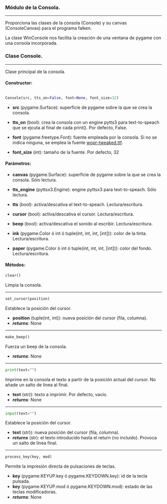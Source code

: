 
### Módulo de la Consola.
---

Proporciona las clases de la consola (Console) y su canvas (ConsoleCanvas) para el programa falken.

La clase WinConsole nos facilita la creación de una ventana de pygame con una
consola incorporada.

### Clase Console.
---

Clase principal de la consola.

#### Constructor:

```python

Console(src, tts_on=False, font=None, font_size=32)
```

- **src** (pygame.Surface): superficie de pygame sobre la que se crea la consola.

- **tts_on** (bool): crea la consola con un engine pytts3 para text-to-speach que
        se ejcuta al final de cada print(). Por defecto, False.

- **font** (pygame.freetype.Font): fuente empleada por la consola. Si no se indica
        ninguna, se emplea la fuente [wopr-tweaked.ttf](https://fontstruct.com/fontstructions/show/1854233/wopr-terminal-1).

- **font_size** (int): tamaño de la fuente. Por defecto, 32


#### Parámetros:

- **canvas** (pygame.Surface): superficie de pygame sobre la que se crea la consola. Sólo lectura.

- **tts\_engine** (pyttsx3.Engine): engine pyttsx3 para text-to-speach. Sólo
  lectura.

- **tts** (bool): activa/descativa el text-to-speach. Lectura/escritura.

- **cursor** (bool): activa/descativa el cursor. Lectura/escritura.

- **beep** (bool): activa/descativa el sonido al escribir. Lectura/escritura.

- **ink** (pygame.Color ó int ó tuple(int, int, int, [int])): color de la tinta. Lectura/escritura.

- **paper** (pygame.Color ó int ó tuple(int, int, int, [int])): color del fondo. Lectura/escritura.


#### Métodos:

```python
clear() 
```
Limpia la consola.  

---

```python
set_cursor(position) 
```
Establece la posición del cursor.

- **position** (tuple(int, int)): nueva posición del cursor (fila, columna).
- **_returns_**: None

---

```python
make_beep() 
```
Fuerza un beep de la consola.

- **_returns_**: None

---

```python
print(text="") 
```
Imprime en la consola el texto a partir de la posición actual del cursor. No
añade un salto de línea al final.

- **text** (str)): texto a imprimir. Por defecto, vacío.
- **_returns_**: None

---

```python
input(text="") 
```
Establece la posición del cursor.

- **text** (str)): nueva posición del cursor (fila, columna).
- **_returns_** (str): el texto introducido hasta el return (no incluido).
  Provoca un salto de línea final.

---

```python
process_key(key, mod) 
```
Permite la impresión directa de pulsaciones de teclas. 

- **key** (pygame.KEYUP.key ó pygame.KEYDOWN.key): id de la tecla pulsada.
- **key** (pygame.KEYUP.mod ó pygame.KEYDOWN.mod): estado de las teclas
  modificadoras.
- **_returns_**: None



